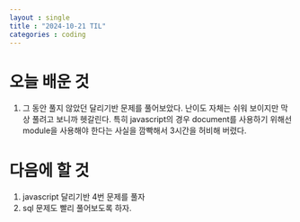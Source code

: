 ```yaml
---
layout : single
title : "2024-10-21 TIL"
categories : coding
---
```



# 오늘 배운 것 

1. 그 동안 풀지 않았던 달리기반 문제를 풀어보았다.
난이도 자체는 쉬워 보이지만 막상 풀려고 보니까 헷갈린다.
특히 javascript의 경우 document를 사용하기 위해선 module을 사용해야 한다는 사실을 깜빡해서 3시간을 허비해 버렸다.

# 다음에 할 것
1. javascript 달리기반 4번 문제를 풀자
2. sql 문제도 빨리 풀어보도록 하자.